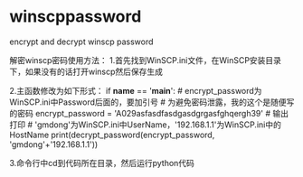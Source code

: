 # winscppassword
encrypt and decrypt winscp password


解密winscp密码使用方法：
1.首先找到WinSCP.ini文件，在WinSCP安装目录下，如果没有的话打开winscp然后保存生成

2.主函数修改为如下形式：
if __name__ == '__main__':
    # encrypt_password为WinSCP.ini中Password后面的，要加引号
    # 为避免密码泄露，我的这个是随便写的密码
    encrypt_password = 'A029asfasdfasdgasdgrgasfghqergh39'
    # 输出打印
    # 'gmdong'为WinSCP.ini中UserName，'192.168.1.1'为WinSCP.ini中的HostName
    print(decrypt_password(encrypt_password, 'gmdong'+'192.168.1.1'))
    
3.命令行中cd到代码所在目录，然后运行python代码

